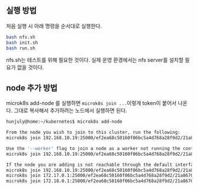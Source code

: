 ## 실행 방법

처음 실행 시 아래 명령을 순서대로 실행한다.

```sh
bash nfs.sh
bash init.sh
bash run.sh
```

nfs.sh는 테스트를 위해 필요한 것이다. 실제 운영 환경에서는 nfs server를 설치할 필요가 없을 것이다.

## node 추가 방법

microk8s add-node 를 실행하면 `microk8s join ...`이렇게 token이 붙어서 나온다. 그대로 복사해서 추가하려는 노드에서 실행하면 된다.

```sh
hunjuly@home:~/kubernetes$ microk8s add-node

From the node you wish to join to this cluster, run the following:
microk8s join 192.168.10.19:25000/ef2ea68c50160f06bc5a4d768a28f9d2/21a8670f352b

Use the '--worker' flag to join a node as a worker not running the control plane, eg:
microk8s join 192.168.10.19:25000/ef2ea68c50160f06bc5a4d768a28f9d2/21a8670f352b --worker

If the node you are adding is not reachable through the default interface you can use one of the following:
microk8s join 192.168.10.19:25000/ef2ea68c50160f06bc5a4d768a28f9d2/21a8670f352b
microk8s join 172.17.0.1:25000/ef2ea68c50160f06bc5a4d768a28f9d2/21a8670f352b
microk8s join 172.18.0.1:25000/ef2ea68c50160f06bc5a4d768a28f9d2/21a8670f352b
```
